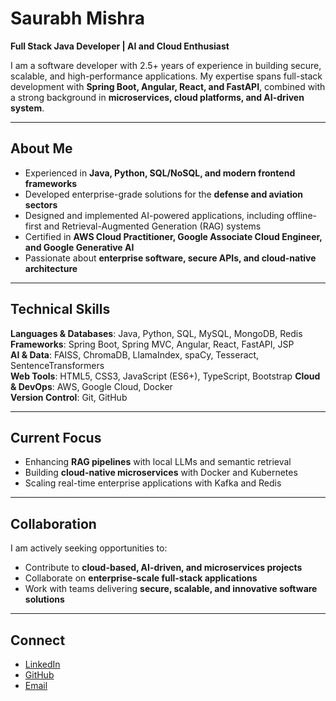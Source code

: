 # Saurabh Mishra  

**Full Stack Java Developer | AI and Cloud Enthusiast**  

I am a software developer with 2.5+ years of experience in building secure, scalable, and high-performance applications. My expertise spans full-stack development with **Spring Boot, Angular, React, and FastAPI**, combined with a strong background in **microservices, cloud platforms, and AI-driven system**.  

---

## About Me  
- Experienced in **Java, Python, SQL/NoSQL, and modern frontend frameworks**  
- Developed enterprise-grade solutions for the **defense and aviation sectors**  
- Designed and implemented AI-powered applications, including offline-first and Retrieval-Augmented Generation (RAG) systems  
- Certified in **AWS Cloud Practitioner, Google Associate Cloud Engineer, and Google Generative AI**  
- Passionate about **enterprise software, secure APIs, and cloud-native architecture**  

---

## Technical Skills  
**Languages & Databases**: Java, Python, SQL, MySQL, MongoDB, Redis  
**Frameworks**: Spring Boot, Spring MVC, Angular, React, FastAPI, JSP  
**AI & Data**: FAISS, ChromaDB, LlamaIndex, spaCy, Tesseract, SentenceTransformers  
**Web Tools**: HTML5, CSS3, JavaScript (ES6+), TypeScript, Bootstrap
**Cloud & DevOps**: AWS, Google Cloud, Docker  
**Version Control**: Git, GitHub  

---

## Current Focus  
- Enhancing **RAG pipelines** with local LLMs and semantic retrieval  
- Building **cloud-native microservices** with Docker and Kubernetes  
- Scaling real-time enterprise applications with Kafka and Redis  

---

## Collaboration  
I am actively seeking opportunities to:  
- Contribute to **cloud-based, AI-driven, and microservices projects**  
- Collaborate on **enterprise-scale full-stack applications**  
- Work with teams delivering **secure, scalable, and innovative software solutions**  

---

## Connect  
- [LinkedIn](https://www.linkedin.com/in/msaurabh01)  
- [GitHub](https://github.com/m-saurabh01)  
- [Email](mailto:msaurabh737@gmail.com)
